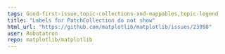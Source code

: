 ```yaml
---
tags: Good-first-issue,topic-collections-and-mappables,topic-legend
title: "Labels for PatchCollection do not show"
html_url: "https://github.com/matplotlib/matplotlib/issues/23998"
user: Robotatron
repo: matplotlib/matplotlib
---
```


